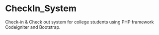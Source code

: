 # CheckIn_System
Check-in &amp; Check out system for college students using PHP framework Codeigniter and Bootstrap.
